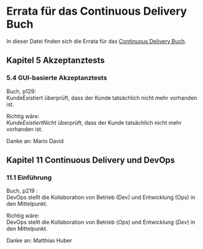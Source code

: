 Errata für das Continuous Delivery Buch
=========================

In dieser Datei finden sich die Errata für das [Continuous Delivery Buch](https://bit.ly/CD-Buch-Amzn).

Kapitel 5 Akzeptanztests
---------------------

### 5.4 GUI-basierte Akzeptanztests

Buch, p129:  
KundeExistiert überprüft, dass der Kunde tatsächlich nicht mehr
vorhanden ist.

Richtig wäre:  
*KundeExistiertNicht* überprüft, dass der Kunde tatsächlich nicht mehr
vorhanden ist.

Danke an: Mario David

Kapitel 11 Continuous Delivery und DevOps
-------------------------------------

### 11.1 Einführung

Buch, p219 :  
DevOps stellt die Kollaboration von Betrieb (Dev) und Entwicklung (Ops) in den Mittelpunkt.

Richtig wäre:  
DevOps stellt die Kollaboration von Betrieb (*Ops*) und Entwicklung (*Dev*) in den Mittelpunkt.

Danke an: Matthias Huber

